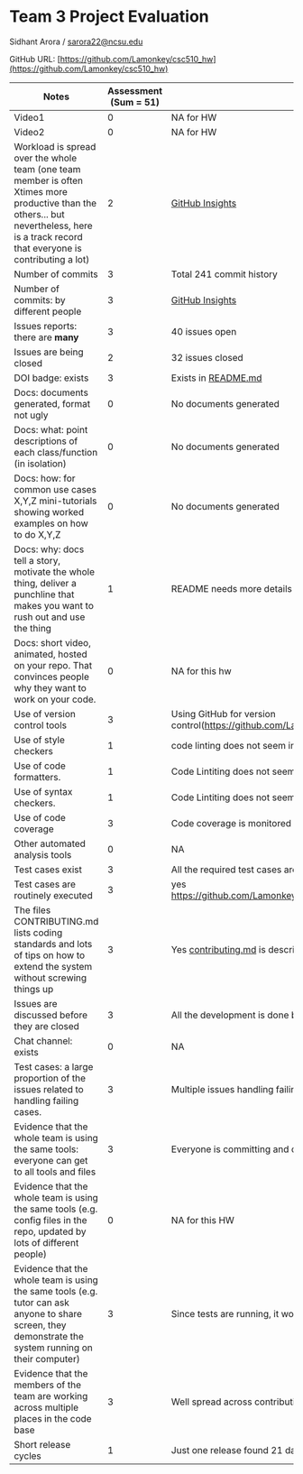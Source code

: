 # Team 3 Project Evaluation

Sidhant Arora / sarora22@ncsu.edu

GitHub URL: [https://github.com/Lamonkey/csc510_hw](https://github.com/Lamonkey/csc510_hw)

|Notes|Assessment (Sum = 51)|Evidence|
|-----|----------|--------|
|Video1|0|NA for HW|
|Video2|0|NA for HW|
|Workload is spread over the whole team (one team member is often Xtimes more productive than the others... but nevertheless, here is a track record that everyone is contributing a lot)|2|[GitHub Insights](https://github.com/Lamonkey/csc510_hw/graphs/contributors)|
|Number of commits|3|Total 241 commit history|
|Number of commits: by different people|3|[GitHub Insights](https://github.com/Lamonkey/csc510_hw/graphs/contributors)|
|Issues reports: there are **many**|3|40 issues open|
|Issues are being closed|2|32 issues closed|
|DOI badge: exists|3|Exists in [README.md](https://github.com/Lamonkey/csc510_hw#readme)|
|Docs: documents generated, format not ugly |0|No documents generated|
|Docs: what: point descriptions of each class/function (in isolation) |0|No documents generated|
|Docs: how: for common use cases X,Y,Z mini-tutorials showing worked examples on how to do X,Y,Z|0|No documents generated|
|Docs: why: docs tell a story, motivate the whole thing, deliver a punchline that makes you want to rush out and use the thing|1|README needs more details [README.md](https://github.com/Lamonkey/csc510_hw#readme)|
|Docs: short video, animated, hosted on your repo. That convinces people why they want to work on your code.|0|NA for this hw|
|Use of version control tools|3|Using GitHub for version control(https://github.com/Lamonkey/csc510_hw/releases)|
|Use of style checkers |1| code linting does not seem integrated|
|Use of code formatters. |1|Code Lintiting does not seem integrated|
|Use of syntax checkers. |1|Code Lintiting does not seem integrated|
|Use of code coverage |3|Code coverage is monitored through github actions|
|Other automated analysis tools|0|NA|
|Test cases exist|3|All the required test cases are present|
|Test cases are routinely executed|3|yes https://github.com/Lamonkey/csc510_hw/actions/workflows/python_unit_test.yml|
|The files CONTRIBUTING.md lists coding standards and lots of tips on how to extend the system without screwing things up|3|Yes [contributing.md](https://github.com/Lamonkey/csc510_hw/blob/main/CONTRIBUTING.md) is descriptive|
|Issues are discussed before they are closed|3| All the development is done by creating issues |
|Chat channel: exists|0|NA|
|Test cases: a large proportion of the issues related to handling failing cases.|3|Multiple issues handling failing cases|
|Evidence that the whole team is using the same tools: everyone can get to all tools and files|3|Everyone is committing and contributing throughout the code|
|Evidence that the whole team is using the same tools (e.g. config files in the repo, updated by lots of different people)|0|NA for this HW|
|Evidence that the whole team is using the same tools (e.g. tutor can ask anyone to share screen, they demonstrate the system running on their computer)|3|Since tests are running, it would be good|
|Evidence that the members of the team are working across multiple places in the code base|3|Well spread across contributions are noticed by commit history|
|Short release cycles |1|Just one release found 21 days ago|